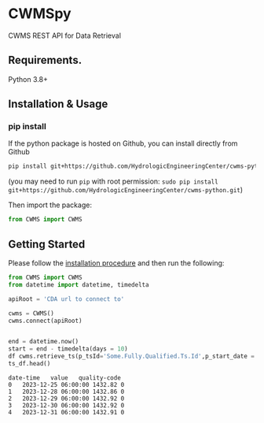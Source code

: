 # CWMSpy
CWMS REST API for Data Retrieval

## Requirements.

Python 3.8+

## Installation & Usage
### pip install

If the python package is hosted on Github, you can install directly from Github

```sh
pip install git+https://github.com/HydrologicEngineeringCenter/cwms-python.git
```
(you may need to run `pip` with root permission: `sudo pip install git+https://github.com/HydrologicEngineeringCenter/cwms-python.git`)

Then import the package:
```python
from CWMS import CWMS
```

## Getting Started

Please follow the [installation procedure](#installation--usage) and then run the following:

```python
from CWMS import CWMS
from datetime import datetime, timedelta

apiRoot = 'CDA url to connect to'

cwms = CWMS()
cwms.connect(apiRoot)


end = datetime.now()
start = end - timedelta(days = 10)
df cwms.retrieve_ts(p_tsId='Some.Fully.Qualified.Ts.Id',p_start_date = start, p_end_date = end)
ts_df.head()
```
```
date-time	value	quality-code
0	2023-12-25 06:00:00	1432.82	0
1	2023-12-28 06:00:00	1432.86	0
2	2023-12-29 06:00:00	1432.92	0
3	2023-12-30 06:00:00	1432.92	0
4	2023-12-31 06:00:00	1432.91	0
```
